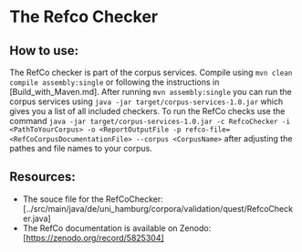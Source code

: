 # The Refco Checker

## How to use:

The RefCo checker is part of the corpus services. Compile using `mvn clean compile assembly:single` or following the instructions in [Build_with_Maven.md].
After running `mvn assembly:single` you can run the corpus services using `java -jar target/corpus-services-1.0.jar` which gives you a list of all included checkers.
To run the RefCo checks use the command `java -jar target/corpus-services-1.0.jar -c RefcoChecker -i <PathToYourCorpus> -o <ReportOutputFile -p refco-file=<RefCoCorpusDocumentationFile> --corpus <CorpusName>` after adjusting the pathes and file names to your corpus.

## Resources:
- The souce file for the RefCoChecker: [../src/main/java/de/uni_hamburg/corpora/validation/quest/RefcoChecker.java]
- The RefCo documentation is available on Zenodo: [https://zenodo.org/record/5825304]

